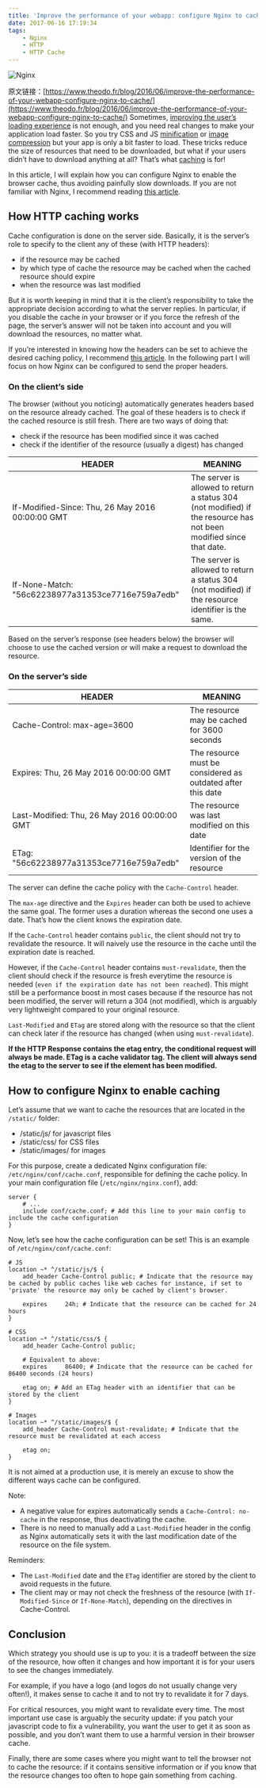 ```yaml
---
title: 'Improve the performance of your webapp: configure Nginx to cache'
date: 2017-06-16 17:19:34
tags:
    - Nginx
    - HTTP 
    - HTTP Cache
---
```


![Nginx](https://www.theodo.fr/uploads/blog//2016/06/800px-Nginx_logo.svg_.png)

原文链接：[https://www.theodo.fr/blog/2016/06/improve-the-performance-of-your-webapp-configure-nginx-to-cache/](https://www.theodo.fr/blog/2016/06/improve-the-performance-of-your-webapp-configure-nginx-to-cache/)
Sometimes, [improving the user’s loading experience](https://www.theodo.fr/blog/2015/12/how-to-quickly-improve-users-loading-experience/) is not enough, and you need real changes to make your application load faster.
So you try CSS and JS [minification](https://en.wikipedia.org/wiki/Minification_(programming)) or [image compression](https://en.wikipedia.org/wiki/Portable_Network_Graphics#Optimizing_tools) but your app is only a bit faster to load. These tricks reduce the size of resources that need to be downloaded, but what if your users didn’t have to download anything at all? That’s what [caching](https://en.wikipedia.org/wiki/Cache_(computing)) is for!


In this article, I will explain how you can configure Nginx to enable the browser cache, thus avoiding painfully slow downloads. If you are not familiar with Nginx, I recommend reading [this article](https://www.theodo.fr/blog/2014/08/learn-the-basics-of-nginx/).

<!--more-->

## How HTTP caching works

Cache configuration is done on the server side. Basically, it is the server’s role to specify to the client any of these (with HTTP headers):
* if the resource may be cached
* by which type of cache the resource may be cached
when the cached resource should expire
* when the resource was last modified

But it is worth keeping in mind that it is the client’s responsibility to take the appropriate decision according to what the server replies. In particular, if you disable the cache in your browser or if you force the refresh of the page, the server’s answer will not be taken into account and you will download the resources, no matter what.

If you’re interested in knowing how the headers can be set to achieve the desired caching policy, I recommend [this article](https://developers.google.com/web/fundamentals/performance/optimizing-content-efficiency/http-caching?hl=en). In the following part I will focus on how Nginx can be configured to send the proper headers.


### On the client’s side
The browser (without you noticing) automatically generates headers based on the resource already cached. The goal of these headers is to check if the cached resource is still fresh. There are two ways of doing that:

* check if the resource has been modified since it was cached
* check if the identifier of the resource (usually a digest) has changed

| HEADER |MEANING | 
|------------|-----------|
| If-Modified-Since: Thu, 26 May 2016 00:00:00 GMT |The server is allowed to return a status 304 (not modified) if the resource has not been modified since that date.|
| If-None-Match: "56c62238977a31353ce7716e759a7edb" | The server is allowed to return a status 304 (not modified) if the resource identifier is the same. |

Based on the server’s response (see headers below) the browser will choose to use the cached version or will make a request to download the resource.

### On the server’s side

| HEADER | MEANING |
|--------| --------|
|Cache-Control: max-age=3600 | The resource may be cached for 3600 seconds |
|Expires: Thu, 26 May 2016 00:00:00 GMT | The resource must be considered as outdated after this date |
| Last-Modified: Thu, 26 May 2016 00:00:00 GMT | The resource was last modified on this date |
| ETag: "56c62238977a31353ce7716e759a7edb"| Identifier for the version of the resource |

The server can define the cache policy with the `Cache-Control` header.

The `max-age` directive and the `Expires` header can both be used to achieve the same goal. The former uses a duration whereas the second one uses a date. That’s how the client knows the expiration date.

If the `Cache-Control` header contains `public`, the client should not try to revalidate the resource. It will naively use the resource in the cache until the expiration date is reached.

However, if the `Cache-Control` header contains `must-revalidate`, then the client should check if the resource is fresh everytime the resource is needed (`even if the expiration date has not been reached`). This might still be a performance boost in most cases because if the resource has not been modified, the server will return a 304 (not modified), which is arguably very lightweight compared to your original resource.

`Last-Modified` and `ETag` are stored along with the resource so that the client can check later if the resource has changed (when using `must-revalidate`).

**If the HTTP Response contains the etag entry, the conditional request will always be made. ETag is a cache validator tag. The client will always send the etag to the server to see if the element has been modified.**

## How to configure Nginx to enable caching

Let’s assume that we want to cache the resources that are located in the `/static/` folder:

* /static/js/ for javascript files
* /static/css/ for CSS files
* /static/images/ for images

For this purpose, create a dedicated Nginx configuration file: `/etc/nginx/conf/cache.conf`, responsible for defining the cache policy. In your main configuration file (`/etc/nginx/nginx.conf`), add:

```
server {
    # ...
    include conf/cache.conf; # Add this line to your main config to include the cache configuration
}
```

Now, let’s see how the cache configuration can be set! This is an example of `/etc/nginx/conf/cache.conf`:

```
# JS
location ~* ^/static/js/$ {
    add_header Cache-Control public; # Indicate that the resource may be cached by public caches like web caches for instance, if set to 'private' the resource may only be cached by client's browser.

    expires     24h; # Indicate that the resource can be cached for 24 hours
}

# CSS
location ~* ^/static/css/$ {
    add_header Cache-Control public;

    # Equivalent to above:
    expires     86400; # Indicate that the resource can be cached for 86400 seconds (24 hours)

    etag on; # Add an ETag header with an identifier that can be stored by the client
}

# Images
location ~* ^/static/images/$ {
    add_header Cache-Control must-revalidate; # Indicate that the resource must be revalidated at each access

    etag on;
}
```

It is not aimed at a production use, it is merely an excuse to show the different ways cache can be configured.

Note:

* A negative value for expires automatically sends a `Cache-Control: no-cache` in the response, thus deactivating the cache.
* There is no need to manually add a `Last-Modified` header in the config as Nginx automatically sets it with the last modification date of the resource on the file system.

Reminders:

* The `Last-Modified` date and the `ETag` identifier are stored by the client to avoid requests in the future.
* The client may or may not check the freshness of the resource (with `If-Modified-Since` or `If-None-Match`), depending on the directives in Cache-Control.

## Conclusion

Which strategy you should use is up to you: it is a tradeoff between the size of the resource, how often it changes and how important it is for your users to see the changes immediately.

For example, if you have a logo (and logos do not usually change very often!), it makes sense to cache it and to not try to revalidate it for 7 days.

For critical resources, you might want to revalidate every time. The most important use case is arguably the security update: if you patch your javascript code to fix a vulnerability, you want the user to get it as soon as possible, and you don’t want them to use a harmful version in their browser cache.

Finally, there are some cases where you might want to tell the browser not to cache the resource: if it contains sensitive information or if you know that the resource changes too often to hope gain something from caching.

